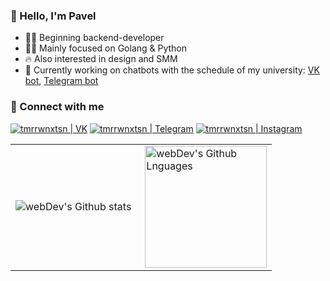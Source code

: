 ### 👋 Hello, I'm Pavel

- 👨‍💻 Beginning backend-developer
- 👨‍💻 Mainly focused on Golang & Python
- 🔥 Also interested in design and SMM
- 💬 Currently working on chatbots with the schedule of my university: [VK bot](http://vk.me/scheduleofulstu), [Telegram bot](https://t.me/scheduleofulstubot)

### 🤝 Connect with me

[<img alt="tmrrwnxtsn | VK" src="https://img.shields.io/badge/vk-4680C2.svg?&style=for-the-badge&logo=vk&logoColor=white" />](https://vk.me/tmrrwnxtsn)
[<img alt="tmrrwnxtsn | Telegram" src="https://img.shields.io/badge/Telegram-2CA5E0?style=for-the-badge&logo=telegram&logoColor=white" />](https://t.me/tmrrwnxtsn)
[<img alt="tmrrwnxtsn | Instagram" src="https://img.shields.io/badge/instagram-E4405F.svg?&style=for-the-badge&logo=instagram&logoColor=white" />](https://www.instagram.com/tmrrwnxtsn/)

<table>
  <tr>
    <td>
      <img align="left" src="https://github-readme-streak-stats.herokuapp.com/?user=tmrrwnxtsn&theme=algolia" alt="webDev's Github stats" />
    </td>
    <td>
      <img height="195px" align="right" alt="webDev's Github Lnguages" src="https://github-readme-stats-eight-theta.vercel.app/api/top-langs/?username=tmrrwnxtsn&theme=algolia&layout=compact" />
    </td>
  </tr>
</table>
